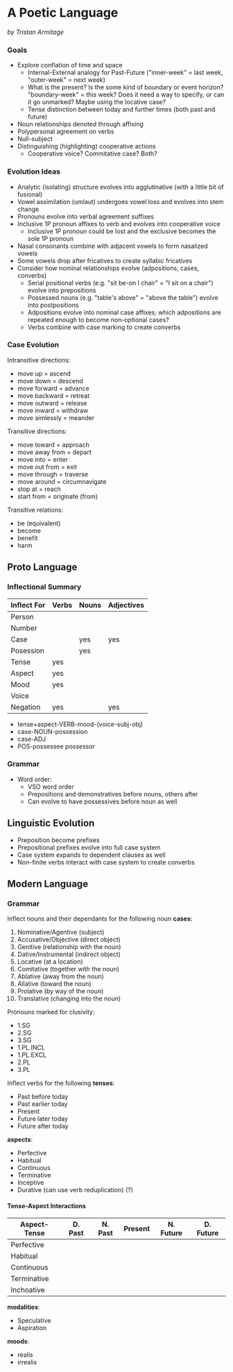 # A Poetic Language

_by Tristan Armitage_

### Goals

- Explore conflation of time and space
    - Internal-External analogy for Past-Future ("inner-week" = last week, "outer-week" = next week)
    - What is the present?  Is the some kind of boundary or event horizon?  "boundary-week" = this week?  Does it need a way to specify, or can it go unmarked?  Maybe using the locative case?
    - Tense distinction between today and further times (both past and future)
- Noun relationships denoted through affixing
- Polypersonal agreement on verbs
- Null-subject
- Distinguishing (highlighting) cooperative actions
    - Cooperative voice?  Commitative case?  Both?

### Evolution Ideas

- Analytic (isolating) structure evolves into agglutinative (with a little bit of fusional)
- Vowel assimilation (umlaut) undergoes vowel loss and evolves into stem change
- Pronouns evolve into verbal agreement suffixes
- Inclusive 1P pronoun affixes to verb and evolves into cooperative voice
    - Inclusive 1P pronoun could be lost and the exclusive becomes the sole 1P pronoun
- Nasal consonants combine with adjacent vowels to form nasalized vowels
- Some vowels drop after fricatives to create syllabic fricatives
- Consider how nominal relationships evolve (adpositions, cases, converbs)
    - Serial positional verbs (e.g. "sit be-on I chair" = "I sit on a chair") evolve into prepositions
    - Possessed nouns (e.g. "table's above" = "above the table") evolve into postpositions
    - Adpositions evolve into nominal case affixes; which adpositions are repeated enough to become non-optional cases?
    - Verbs combine with case marking to create converbs

### Case Evolution

Intransitive directions:
- move up = ascend
- move down = descend
- move forward = advance
- move backward = retreat
- move outward = release
- move inward = withdraw
- move aimlessly = meander

Transitive directions:
- move toward = approach
- move away from = depart
- move into = enter
- move out from = exit
- move through = traverse
- move around = circumnavigate
- stop at = reach
- start from = originate (from)

Transitive relations:
- be (equivalent)
- become
- benefit
- harm

## Proto Language

### Inflectional Summary

| Inflect For | Verbs | Nouns | Adjectives |
|-------------|-------|-------|------------|
| Person      |       |       |            |
| Number      |       |       |            |
| Case        |       | yes   | yes        |
| Posession   |       | yes   |            |
| Tense       | yes   |       |            |
| Aspect      | yes   |       |            |
| Mood        | yes   |       |            |
| Voice       |       |       |            |
| Negation    | yes   |       | yes        |

- tense+aspect-VERB-mood-(voice-subj-obj)
- case-NOUN-possession
- case-ADJ
- POS-possessee possessor

### Grammar

- Word order:
    - VSO word order
    - Prepositions and demonstratives before nouns, others after
    - Can evolve to have possessives before noun as well

## Linguistic Evolution

- Preposition become prefixes
- Prepositional prefixes evolve into full case system
- Case system expands to dependent clauses as well
- Non-finite verbs interact with case system to create converbs

## Modern Lanɡuaɡe

### Grammar

Inflect nouns and their dependants for the following noun **cases**:

1. Nominative/Agentive (subject)
2. Accusative/Objective (direct object)
3. Genitive (relationship with the noun)
4. Dative/Instrumental (indirect object)
5. Locative (at a location)
6. Comitative (together with the noun)
7. Ablative (away from the noun)
8. Allative (toward the noun)
9. Prolative (by way of the noun)
10. Translative (changing into the noun)

Pronouns marked for clusivity:

- 1.SG
- 2.SG
- 3.SG
- 1.PL.INCL
- 1.PL.EXCL
- 2.PL
- 3.PL

Inflect verbs for the following **tenses**:

- Past before today
- Past earlier today
- Present
- Future later today
- Future after today

**aspects**:

- Perfective
- Habitual
- Continuous
- Terminative
- Inceptive
- Durative (can use verb reduplication) (?)

#### Tense-Aspect Interactions

| Aspect-Tense | D. Past | N. Past | Present | N. Future | D. Future |
|--------------|---------|---------|---------|-----------|-----------|
| Perfective   |         |         |         |           |           |
| Habitual     |         |         |         |           |           |
| Continuous   |         |         |         |           |           |
| Terminative  |         |         |         |           |           |
| Inchoative   |         |         |         |           |           |

**modalities**:

- Speculative
- Aspiration

**moods**:

- realis
- irrealis
